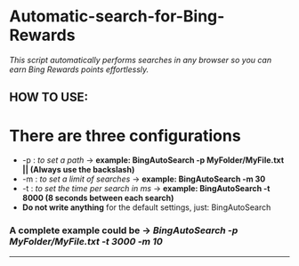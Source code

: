 # Automatic-search-for-Bing-Rewards
*This script automatically performs searches in any browser so you can earn Bing Rewards points effortlessly.*


## HOW TO USE:
# There are three configurations 
*   -p : *to set a path*  ->  **example: BingAutoSearch -p MyFolder/MyFile.txt || (Always use the backslash)**  
*   -m : *to set a limit of searches*  ->  **example: BingAutoSearch -m 30** 
*   -t : *to set the time per search in ms* -> **example: BingAutoSearch -t 8000 (8 seconds between each search)**
*   **Do not write anything** for the default settings, just: BingAutoSearch

  ### A complete example could be  ->  ***BingAutoSearch -p MyFolder/MyFile.txt -t 3000 -m 10***
-----
    
